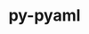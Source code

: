 ---
title: "py-pyaml"
layout: cache
categories: [package, v0.18.0]
meta: {"versions": ["21.8.3"], "compilers": ["gcc@=7.5.0"], "oss": ["ubuntu18.04"], "platforms": ["linux"], "targets": ["x86_64"], "stacks": ["e4s", "root"], "num_specs": 1, "num_specs_by_stack": {"root": 1, "e4s": 1}}
spec_details: [{"hash": "dyynffpm6gg2nkk3knb5ief2b76fq6rn", "compiler": "gcc@=7.5.0", "versions": ["21.8.3"], "os": "ubuntu18.04", "platform": "linux", "target": "x86_64", "variants": [], "stacks": ["root", "e4s"], "size": "-", "tarball": "https://binaries.spack.io/v0.18.0/build_cache/linux-ubuntu18.04-x86_64/gcc-7.5.0/py-pyaml-21.8.3/linux-ubuntu18.04-x86_64-gcc-7.5.0-py-pyaml-21.8.3-dyynffpm6gg2nkk3knb5ief2b76fq6rn.spack"}]
---
